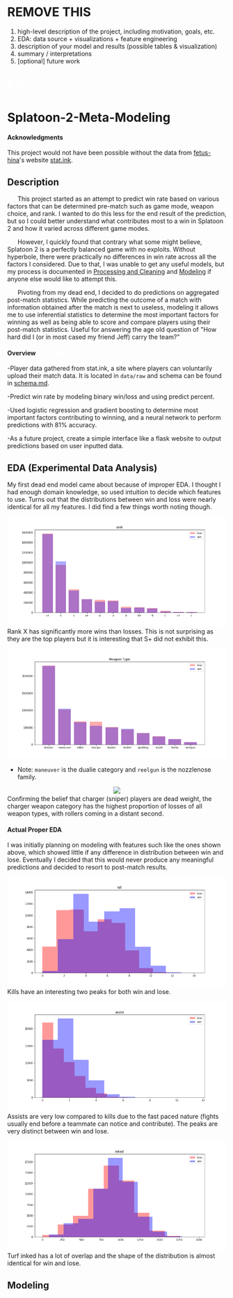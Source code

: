 # REMOVE THIS
1. high-level description of the project, including motivation, goals, etc.
2. EDA:  data source + visualizations + feature engineering
3. description of your model and results (possible tables & visualization)
4. summary / interpretations
5. [optional] future work

<span style="color:white">‌‌&nbsp;&nbsp;&#9650;<br>&#9650;&nbsp;&#9650;<br>You found the secret Triforce!</span>

# Splatoon-2-Meta-Modeling

#### Acknowledgments
This project would not have been possible without the data from [fetus-hina](https://github.com/fetus-hina)'s website [stat.ink](https://stat.ink/).

## Description
&nbsp;&nbsp;&nbsp;&nbsp;&nbsp;&nbsp;This project started as an attempt to predict win rate based on various factors that can be determined pre-match such as game mode, weapon choice, and rank. I wanted to do this less for the end result of the prediction, but so I could better understand what contributes most to a win in Splatoon 2 and how it varied across different game modes.

&nbsp;&nbsp;&nbsp;&nbsp;&nbsp;&nbsp;However, I quickly found that contrary what some might believe, Splatoon 2 is a perfectly balanced game with no exploits. Without hyperbole, there were practically no differences in win rate across all the factors I considered. Due to that, I was unable to get any useful models, but my process is documented in [Processing and Cleaning](https://github.com/Rokushou/Splatoon-2-Meta-Modeling/blob/master/Processing%20and%20Cleaning.ipynb) and [Modeling](https://github.com/Rokushou/Splatoon-2-Meta-Modeling/blob/master/Modeling.ipynb) if anyone else would like to attempt this.

&nbsp;&nbsp;&nbsp;&nbsp;&nbsp;&nbsp;Pivoting from my dead end, I decided to do predictions on aggregated post-match statistics. While predicting the outcome of a match with information obtained after the match is next to useless, modeling it allows me to use inferential statistics to determine the most important factors for winning as well as being able to score and compare players using their post-match statistics. Useful for answering the age old question of "How hard did I (or in most cased my friend Jeff) carry the team?"

#### Overview <span style="color:white">a.k.a. tl;dr</span>
-Player data gathered from stat.ink, a site where players can voluntarily upload their match data. It is located in `data/raw` and schema can be found in [schema.md](https://github.com/Rokushou/Splatoon-2-Meta-Modeling/blob/master/schema.md).

-Predict win rate by modeling binary win/loss and using predict percent.

-Used logistic regression and gradient boosting to determine most important factors contributing to winning, and a neural network to perform predictions with 81% accuracy.

-As a future project, create a simple interface like a flask website to output predictions based on user inputted data.

## EDA (Experimental Data Analysis)
My first dead end model came about because of improper EDA. I thought I had enough domain knowledge, so used intuition to decide which features to use. Turns out that the distributions between win and loss were nearly identical for all my features. I did find a few things worth noting though.

![](img/rankx.png)
Rank X has significantly more wins than losses. This is not surprising as they are the top players but it is interesting that S+ did not exhibit this.

![](img/charger.png)
* Note: `maneuver` is the dualie category and `reelgun` is the nozzlenose family.
<div style="text-align:center"><img src="https://cdn.wikimg.net/en/splatoonwiki/images/a/ad/S2_Weapon_Main_Splatterscope.png" /></div>
Confirming the belief that charger (sniper) players are dead weight, the charger weapon category has the highest proportion of losses of all weapon types, with rollers coming in a distant second.

#### Actual Proper EDA
I was initially planning on modeling with features such like the ones shown above, which showed little if any difference in distribution between win and lose. Eventually I decided that this would never produce any meaningful predictions and decided to resort to post-match results.

![](img/kill.png)
Kills have an interesting two peaks for both win and lose.

![](img/assist.png)
Assists are very low compared to kills due to the fast paced nature (fights usually end before a teammate can notice and contribute). The peaks are very distinct between win and lose.

![](img/inked.png)
Turf inked has a lot of overlap and the shape of the distribution is almost identical for win and lose.

## Modeling
